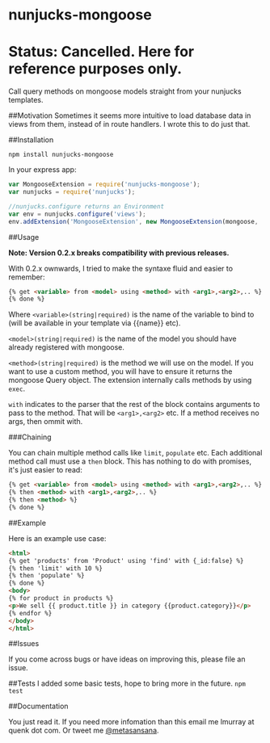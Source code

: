 nunjucks-mongoose
=================

# Status: Cancelled. Here for reference purposes only.

Call query methods on mongoose models straight from your nunjucks templates.

##Motivation
Sometimes it seems more intuitive to load database data in  views from them, instead
of in route handlers. I wrote this to do just that.

##Installation

``` npm install nunjucks-mongoose ```

In your express app:

```javascript
var MongooseExtension = require('nunjucks-mongoose');
var nunjucks = require('nunjucks');

//nunjucks.configure returns an Environment
var env = nunjucks.configure('views');
env.addExtension('MongooseExtension', new MongooseExtension(mongoose, 'get'));
```

##Usage

**Note: Version 0.2.x breaks compatibility with previous releases.**

With 0.2.x ownwards, I tried to make the syntaxe fluid and easier to remember:

```html
{% get <variable> from <model> using <method> with <arg1>,<arg2>,.. %}
{% done %}
```

Where ``<variable>(string|required)`` is the name of the variable to bind to (will be available in your template via {{name}} etc).

``<model>(string|required)`` is the name of the model you should have already registered with mongoose.

``<method>(string|required)`` is the method we will use on the model. If you want to use a custom
method, you will have to ensure it returns the mongoose Query object. The extension
internally calls methods by using ``exec``.

``with`` indicates to the parser that the rest of the block contains arguments to pass 
to the method. That will be ``<arg1>,<arg2>`` etc. If a method receives no args, then ommit with.

###Chaining

You can chain multiple method calls like ``limit``, ``populate`` etc. Each additional method call must use a ``then`` block. This has nothing to do with promises, it's just easier to read:

```html
{% get <variable> from <model> using <method> with <arg1>,<arg2>,.. %}
{% then <method> with <arg1>,<arg2>,.. %}
{% then <method> %}
{% done %}
```

##Example

Here is an example use case:

```html
<html>
{% get 'products' from 'Product' using 'find' with {_id:false} %}
{% then 'limit' with 10 %}
{% then 'populate' %}
{% done %}
<body>
{% for product in products %}
<p>We sell {{ product.title }} in category {{product.category}}</p>
{% endfor %}
</body>
</html>
```
##Issues

If you come across bugs or have ideas on improving this, please file an issue.

##Tests
I added some basic tests, hope to bring more in the future. ```npm test```

##Documentation

You just read it. If you need more infomation than this email me lmurray at quenk dot com. Or tweet me [@metasansana](https://twitter.com/metasansana).
